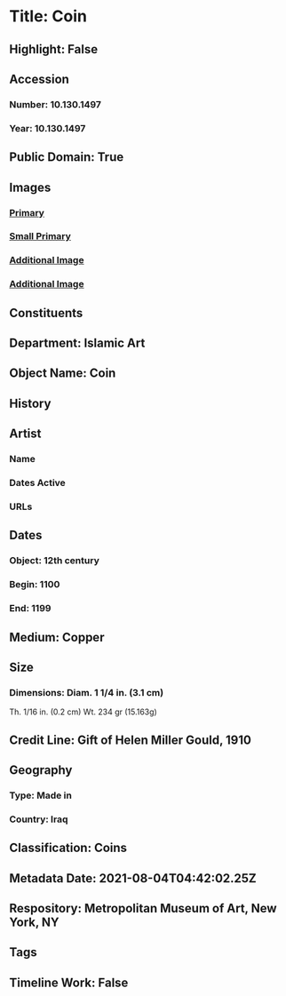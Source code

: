 # Title: Coin
## Highlight: False
## Accession
### Number: 10.130.1497
### Year: 10.130.1497
## Public Domain: True
## Images
### [Primary](https://images.metmuseum.org/CRDImages/is/original/LC-10_130_1497_view2.jpg)
### [Small Primary](https://images.metmuseum.org/CRDImages/is/web-large/LC-10_130_1497_view2.jpg)
### [Additional Image](https://images.metmuseum.org/CRDImages/is/original/10.130.1497.JPG)
### [Additional Image](https://images.metmuseum.org/CRDImages/is/original/LC-10_130_1497.jpg)
## Constituents
## Department: Islamic Art
## Object Name: Coin
## History
## Artist
### Name
### Dates Active
### URLs
## Dates
### Object: 12th century
### Begin: 1100
### End: 1199
## Medium: Copper
## Size
### Dimensions: Diam. 1 1/4 in. (3.1 cm)
Th. 1/16 in. (0.2 cm)
Wt. 234 gr (15.163g)
## Credit Line: Gift of Helen Miller Gould, 1910
## Geography
### Type: Made in
### Country: Iraq
## Classification: Coins
## Metadata Date: 2021-08-04T04:42:02.25Z
## Respository: Metropolitan Museum of Art, New York, NY
## Tags
## Timeline Work: False